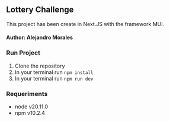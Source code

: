## Lottery Challenge
This project has been create in Next.JS with the framework MUI.

#### Author: Alejandro Morales
### Run Project

1. Clone the repository
2. In your terminal run `npm install`
3. In your terminal run `npm run dev`

### Requeriments

- node v20.11.0
- npm v10.2.4
